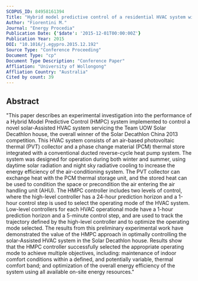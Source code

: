 ```yaml
---
SCOPUS_ID: 84958161394
Title: "Hybrid model predictive control of a residential HVAC system with PVT energy generation and PCM thermal storage"
Author: "Fiorentini M."
Journal: "Energy Procedia"
Publication Date: {'$date': '2015-12-01T00:00:00Z'}
Publication Year: 2015
DOI: "10.1016/j.egypro.2015.12.192"
Source Type: "Conference Proceeding"
Document Type: "cp"
Document Type Description: "Conference Paper"
Affliation: "University of Wollongong"
Affliation Country: "Australia"
Cited by count: 39
---
```


## Abstract
"This paper describes an experimental investigation into the performance of a Hybrid Model Predictive Control (HMPC) system implemented to control a novel solar-Assisted HVAC system servicing the Team UOW Solar Decathlon house, the overall winner of the Solar Decathlon China 2013 competition. This HVAC system consists of an air-based photovoltaic thermal (PVT) collector and a phase change material (PCM) thermal store integrated with a conventional ducted reverse-cycle heat pump system. The system was designed for operation during both winter and summer, using daytime solar radiation and night sky radiative cooling to increase the energy efficiency of the air-conditioning system. The PVT collector can exchange heat with the PCM thermal storage unit, and the stored heat can be used to condition the space or precondition the air entering the air handling unit (AHU). The HMPC controller includes two levels of control, where the high-level controller has a 24-hour prediction horizon and a 1-hour control step is used to select the operating mode of the HVAC system. Low-level controllers for each HVAC operational mode have a 1-hour prediction horizon and a 5-minute control step, and are used to track the trajectory defined by the high-level controller and to optimize the operating mode selected. The results from this preliminary experimental work have demonstrated the value of the HMPC approach in optimally controlling the solar-Assisted HVAC system in the Solar Decathlon house. Results show that the HMPC controller successfully selected the appropriate operating mode to achieve multiple objectives, including: maintenance of indoor comfort conditions within a defined, and potentially variable, thermal comfort band; and optimization of the overall energy efficiency of the system using all available on-site energy resources."
